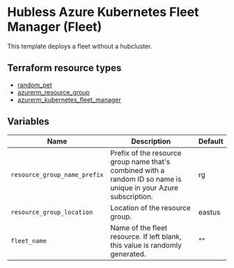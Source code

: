 # Hubless Azure Kubernetes Fleet Manager (Fleet)

This template deploys a fleet without a hubcluster.

## Terraform resource types
 
- [random_pet](https://registry.terraform.io/providers/hashicorp/random/latest/docs/resources/pet)
- [azurerm_resource_group](https://registry.terraform.io/providers/hashicorp/azurerm/latest/docs/resources/resource_group)
- [azurerm_kubernetes_fleet_manager](https://registry.terraform.io/providers/hashicorp/azurerm/latest/docs/resources/kubernetes_fleet_manager)
 
## Variables
 
| Name | Description | Default |
|-|-|-|
| `resource_group_name_prefix` | Prefix of the resource group name that's combined with a random ID so name is unique in your Azure subscription. | rg |
| `resource_group_location` | Location of the resource group. | eastus |
| `fleet_name` | Name of the fleet resource. If left blank, this value is randomly generated. | "" |
